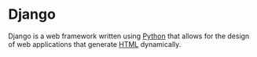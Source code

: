 # Django
Django is a web framework written using [Python](/wiki/Python) that allows for the design of web applications that generate [HTML](/wiki/HTML) dynamically.
        
        
        